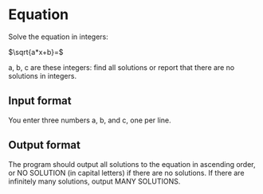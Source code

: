 # Equation

Solve the equation in integers:

$\sqrt{a*x+b}=$

a, b, c are these integers: find all solutions or report that there are no solutions in integers.

## Input format
You enter three numbers a, b, and c, one per line.

## Output format
The program should output all solutions to the equation in ascending order, or NO SOLUTION (in capital letters) if there are no solutions. If there are infinitely many solutions, output MANY SOLUTIONS.